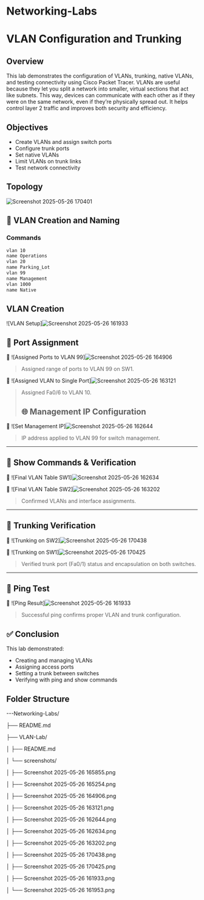 # Networking-Labs

# VLAN Configuration and Trunking

## Overview
This lab demonstrates the configuration of VLANs, trunking, native VLANs, and testing connectivity using Cisco Packet Tracer.
VLANs are useful because they let you split a network into smaller, virtual sections that act like subnets. This way, devices can communicate with each other as if they were on the same network, even if they’re physically spread out. It helps control layer 2 traffic and improves both security and efficiency.

## Objectives
- Create VLANs and assign switch ports
- Configure trunk ports
- Set native VLANs
- Limit VLANs on trunk links
- Test network connectivity

## Topology
![Screenshot 2025-05-26 170401](https://github.com/user-attachments/assets/7c727770-8035-4877-90bf-b0582d90ed31)

## 🧩 VLAN Creation and Naming

### Commands
```bash
vlan 10
name Operations
vlan 20
name Parking_Lot
vlan 99
name Management
vlan 1000
name Native
```

## VLAN Creation
![VLAN Setup]![Screenshot 2025-05-26 161933](https://github.com/user-attachments/assets/e8fbff94-b8d8-4de0-9314-16f6e1e8d4e3)

## 🔌 Port Assignment

📸 ![Assigned Ports to VLAN 99]![Screenshot 2025-05-26 164906](https://github.com/user-attachments/assets/42745989-3183-4cdc-b31c-33d49bd69f23)
  
> Assigned range of ports to VLAN 99 on SW1.

📸 ![Assigned VLAN to Single Port]![Screenshot 2025-05-26 163121](https://github.com/user-attachments/assets/d53a2155-a7e8-4999-9b78-ff50d89edab4)
  
> Assigned Fa0/6 to VLAN 10.
>
> ## 🌐 Management IP Configuration

📸 ![Set Management IP]![Screenshot 2025-05-26 162644](https://github.com/user-attachments/assets/bcb9322f-5a0b-43f0-bc48-4620f44b60ac)
  
> IP address applied to VLAN 99 for switch management.

---

## 🧪 Show Commands & Verification

📸 ![Final VLAN Table SW1]![Screenshot 2025-05-26 162634](https://github.com/user-attachments/assets/e8122724-8df3-4cf9-8cae-666bf214f717)
  
📸 ![Final VLAN Table SW2]![Screenshot 2025-05-26 163202](https://github.com/user-attachments/assets/b5eae672-7c41-4f4d-b058-67327c2292b1)
  
> Confirmed VLANs and interface assignments.

---

## 🌉 Trunking Verification

📸 ![Trunking on SW2]![Screenshot 2025-05-26 170438](https://github.com/user-attachments/assets/dc65dc2c-08aa-4eb1-a7c5-35a0b53bddde)
 
📸 ![Trunking on SW1]![Screenshot 2025-05-26 170425](https://github.com/user-attachments/assets/fa42e821-b781-420d-9589-f3da52362c89)
  
> Verified trunk port (Fa0/1) status and encapsulation on both switches.

---

## 🧪 Ping Test

📸 ![Ping Result]![Screenshot 2025-05-26 161933](https://github.com/user-attachments/assets/ed023e4a-404d-4ea0-8a20-23a2ad30ede7)
  
> Successful ping confirms proper VLAN and trunk configuration.


## ✅ Conclusion
This lab demonstrated:
- Creating and managing VLANs
- Assigning access ports
- Setting a trunk between switches
- Verifying with ping and show commands

## Folder Structure
---Networking-Labs/

├── README.md

├── VLAN-Lab/

│   ├── README.md

│   └── screenshots/

│       ├── Screenshot 2025-05-26 165855.png

│       ├── Screenshot 2025-05-26 165254.png

│       ├── Screenshot 2025-05-26 164906.png

│       ├── Screenshot 2025-05-26 163121.png

│       ├── Screenshot 2025-05-26 162644.png

│       ├── Screenshot 2025-05-26 162634.png

│       ├── Screenshot 2025-05-26 163202.png

│       ├── Screenshot 2025-05-26 170438.png

│       ├── Screenshot 2025-05-26 170425.png

│       ├── Screenshot 2025-05-26 161933.png

│       └── Screenshot 2025-05-26 161953.png

